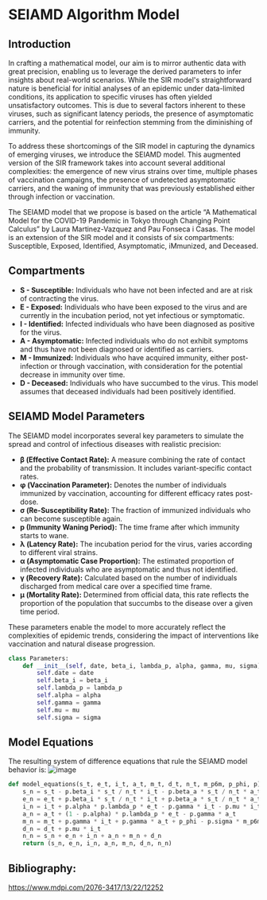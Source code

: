 # SEIAMD Algorithm Model

## Introduction

In crafting a mathematical model, our aim is to mirror authentic data with great precision, enabling us to leverage the derived parameters to infer insights about real-world scenarios. While the SIR model's straightforward nature is beneficial for initial analyses of an epidemic under data-limited conditions, its application to specific viruses has often yielded unsatisfactory outcomes. This is due to several factors inherent to these viruses, such as significant latency periods, the presence of asymptomatic carriers, and the potential for reinfection stemming from the diminishing of immunity.

To address these shortcomings of the SIR model in capturing the dynamics of emerging viruses, we introduce the SEIAMD model. This augmented version of the SIR framework takes into account several additional complexities: the emergence of new virus strains over time, multiple phases of vaccination campaigns, the presence of undetected asymptomatic carriers, and the waning of immunity that was previously established either through infection or vaccination.

The SEIAMD model that we propose is based on the article “A Mathematical Model for the COVID-19 Pandemic in Tokyo through Changing Point Calculus” by Laura Martinez-Vazquez and Pau Fonseca i Casas. The model is an extension of the SIR model and it consists of six compartments: Susceptible, Exposed, Identified, Asymptomatic, iMmunized, and Deceased.

## Compartments

- **S - Susceptible:** Individuals who have not been infected and are at risk of contracting the virus.
- **E - Exposed:** Individuals who have been exposed to the virus and are currently in the incubation period, not yet infectious or symptomatic.
- **I - Identified:** Infected individuals who have been diagnosed as positive for the virus.
- **A - Asymptomatic:** Infected individuals who do not exhibit symptoms and thus have not been diagnosed or identified as carriers.
- **M - Immunized:** Individuals who have acquired immunity, either post-infection or through vaccination, with consideration for the potential decrease in immunity over time.
- **D - Deceased:** Individuals who have succumbed to the virus. This model assumes that deceased individuals had been positively identified.

## SEIAMD Model Parameters

The SEIAMD model incorporates several key parameters to simulate the spread and control of infectious diseases with realistic precision:

- **β (Effective Contact Rate):** A measure combining the rate of contact and the probability of transmission. It includes variant-specific contact rates.
- **φ (Vaccination Parameter):** Denotes the number of individuals immunized by vaccination, accounting for different efficacy rates post-dose.
- **σ (Re-Susceptibility Rate):** The fraction of immunized individuals who can become susceptible again.
- **p (Immunity Waning Period):** The time frame after which immunity starts to wane.
- **λ (Latency Rate):** The incubation period for the virus, varies according to different viral strains.
- **α (Asymptomatic Case Proportion):** The estimated proportion of infected individuals who are asymptomatic and thus not identified.
- **γ (Recovery Rate):** Calculated based on the number of individuals discharged from medical care over a specified time frame.
- **μ (Mortality Rate):** Determined from official data, this rate reflects the proportion of the population that succumbs to the disease over a given time period.

These parameters enable the model to more accurately reflect the complexities of epidemic trends, considering the impact of interventions like vaccination and natural disease progression.

```python
class Parameters:
    def __init__(self, date, beta_i, lambda_p, alpha, gamma, mu, sigma):
        self.date = date
        self.beta_i = beta_i
        self.lambda_p = lambda_p
        self.alpha = alpha
        self.gamma = gamma
        self.mu = mu
        self.sigma = sigma
```

## Model Equations
The resulting system of difference equations that rule the SEIAMD model behavior is:
![image](https://github.com/vvtttvv/Epidemic-Simulator/assets/110112748/30ae744b-c8bc-48a7-9215-9502840b0cea)

```python
def model_equations(s_t, e_t, i_t, a_t, m_t, d_t, n_t, m_p6m, p_phi, p):
    s_n = s_t - p.beta_i * s_t / n_t * i_t - p.beta_a * s_t / n_t * a_t - p_phi + p.sigma * m_p6m
    e_n = e_t + p.beta_i * s_t / n_t * i_t + p.beta_a * s_t / n_t * a_t - p.lambda_p * e_t
    i_n = i_t + p.alpha * p.lambda_p * e_t - p.gamma * i_t - p.mu * i_t
    a_n = a_t + (1 - p.alpha) * p.lambda_p * e_t - p.gamma * a_t
    m_n = m_t + p.gamma * i_t + p.gamma * a_t + p_phi - p.sigma * m_p6m
    d_n = d_t + p.mu * i_t
    n_n = s_n + e_n + i_n + a_n + m_n + d_n
    return (s_n, e_n, i_n, a_n, m_n, d_n, n_n)
```

## Bibliography:
https://www.mdpi.com/2076-3417/13/22/12252
